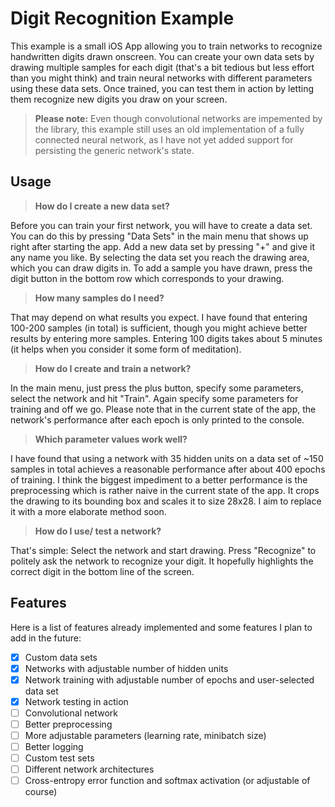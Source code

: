 # Digit Recognition Example

This example is a small iOS App allowing you to train networks to recognize
handwritten digits drawn onscreen. You can create your own data sets by drawing
multiple samples for each digit (that's a bit tedious but less effort than you
might think) and train neural networks with different parameters using these
data sets. Once trained, you can test them in action by letting them recognize
new digits you draw on your screen.

> **Please note:** Even though convolutional networks are impemented by the library, this example still uses an old implementation of a fully connected neural network, as I have not yet added support for persisting the generic network's state.


## Usage

> **How do I create a new data set?**

Before you can train your first network, you will have to create a data set. You can do this by pressing "Data Sets" in the main menu that shows up right after starting the app. Add a new data set by pressing "+" and give it any name you like. By selecting the data set you reach the drawing area, which you can draw digits in. To add a sample you have drawn, press the digit button in the bottom row which corresponds to your drawing.

> **How many samples do I need?**

That may depend on what results you expect. I have found that entering 100-200
samples (in total) is sufficient, though you might achieve better results by
entering more samples. Entering 100 digits takes about 5 minutes (it helps when
you consider it some form of meditation).

> **How do I create and train a network?**

In the main menu, just press the plus button, specify some parameters, select
the network and hit "Train". Again specify some parameters for training and off
we go. Please note that in the current state of the app, the network's
performance after each epoch is only printed to the console.

> **Which parameter values work well?**

I have found that using a network with 35 hidden units on a data set of ~150
samples in total achieves a reasonable performance after about 400 epochs of
training. I think the biggest impediment to a better performance is the
preprocessing which is rather naive in the current state of the app. It crops
the drawing to its bounding box and scales it to size 28x28. I aim to replace it
with a more elaborate method soon.

> **How do I use/ test a network?**

That's simple: Select the network and start drawing. Press "Recognize" to
politely ask the network to recognize your digit. It hopefully highlights the
correct digit in the bottom line of the screen.


## Features

Here is a list of features already implemented and some features I plan to add
in the future:

  - [x] Custom data sets
  - [x] Networks with adjustable number of hidden units
  - [x] Network training with adjustable number of epochs and user-selected data
  set
  - [x] Network testing in action
  - [ ] Convolutional network
  - [ ] Better preprocessing
  - [ ] More adjustable parameters (learning rate, minibatch size)
  - [ ] Better logging
  - [ ] Custom test sets
  - [ ] Different network architectures
  - [ ] Cross-entropy error function and softmax activation (or adjustable of
    course)
